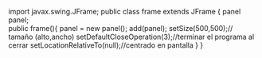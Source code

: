 import javax.swing.JFrame;
public class frame extends JFrame {
panel panel;    
public frame(){
panel = new panel();
add(panel);
setSize(500,500);// tamaño (alto,ancho)
setDefaultCloseOperation(3);//terminar el programa al cerrar
setLocationRelativeTo(null);//centrado en pantalla
}
}
